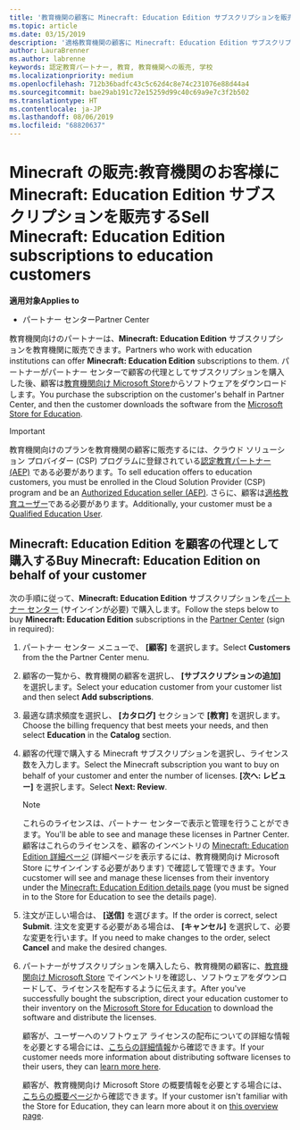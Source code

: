 ```yaml
---
title: '教育機関の顧客に Minecraft: Education Edition サブスクリプションを販売する'
ms.topic: article
ms.date: 03/15/2019
description: '適格教育機関の顧客に Minecraft: Education Edition サブスクリプションを販売します。'
author: LauraBrenner
ms.author: labrenne
keywords: 認定教育パートナー, 教育, 教育機関への販売, 学校
ms.localizationpriority: medium
ms.openlocfilehash: 712b36badfc43c5c62d4c8e74c231076e88d44a4
ms.sourcegitcommit: bae29ab191c72e15259d99c40c69a9e7c3f2b502
ms.translationtype: HT
ms.contentlocale: ja-JP
ms.lasthandoff: 08/06/2019
ms.locfileid: "68820637"
---
```

# <a name="sell-minecraft-education-edition-subscriptions-to-education-customers"></a><span data-ttu-id="b1f03-104">Minecraft の販売:教育機関のお客様に Minecraft: Education Edition サブスクリプションを販売する</span><span class="sxs-lookup"><span data-stu-id="b1f03-104">Sell Minecraft: Education Edition subscriptions to education customers</span></span>

<span data-ttu-id="b1f03-105">**適用対象**</span><span class="sxs-lookup"><span data-stu-id="b1f03-105">**Applies to**</span></span>

-  <span data-ttu-id="b1f03-106">パートナー センター</span><span class="sxs-lookup"><span data-stu-id="b1f03-106">Partner Center</span></span>

<span data-ttu-id="b1f03-107">教育機関向けのパートナーは、**Minecraft: Education Edition** サブスクリプションを教育機関に販売できます。</span><span class="sxs-lookup"><span data-stu-id="b1f03-107">Partners who work with education institutions can offer **Minecraft: Education Edition** subscriptions to them.</span></span> <span data-ttu-id="b1f03-108">パートナーがパートナー センターで顧客の代理としてサブスクリプションを購入した後、顧客は[教育機関向け Microsoft Store](https://educationstore.microsoft.com)からソフトウェアをダウンロードします。</span><span class="sxs-lookup"><span data-stu-id="b1f03-108">You purchase the subscription on the customer's behalf in Partner Center, and then the customer downloads the software from the [Microsoft Store for Education](https://educationstore.microsoft.com).</span></span> 

>[!IMPORTANT]
><span data-ttu-id="b1f03-109">教育機関向けのプランを教育機関の顧客に販売するには、クラウド ソリューション プロバイダー (CSP) プログラムに登録されている[認定教育パートナー (AEP)](https://www.mepn.com) である必要があります。</span><span class="sxs-lookup"><span data-stu-id="b1f03-109">To sell education offers to education customers, you must be enrolled in the Cloud Solution Provider (CSP) program and be an [Authorized Education seller (AEP)](https://www.mepn.com).</span></span> <span data-ttu-id="b1f03-110">さらに、顧客は[適格教育ユーザー](https://www.microsoftvolumelicensing.com/DocumentSearch.aspx?Mode=3&DocumentTypeId=7)である必要があります。</span><span class="sxs-lookup"><span data-stu-id="b1f03-110">Additionally, your customer must be a [Qualified Education User](https://www.microsoftvolumelicensing.com/DocumentSearch.aspx?Mode=3&DocumentTypeId=7).</span></span>  

 
## <a name="buy-minecraft-education-edition-on-behalf-of-your-customer"></a><span data-ttu-id="b1f03-111">**Minecraft: Education Edition** を顧客の代理として購入する</span><span class="sxs-lookup"><span data-stu-id="b1f03-111">Buy **Minecraft: Education Edition** on behalf of your customer</span></span>

<span data-ttu-id="b1f03-112">次の手順に従って、**Minecraft: Education Edition** サブスクリプションを[パートナー センター](https://partnercenter.microsoft.com/pcv/dashboard/overview
) (サインインが必要) で購入します。</span><span class="sxs-lookup"><span data-stu-id="b1f03-112">Follow the steps below to buy **Minecraft: Education Edition** subscriptions in the [Partner Center](https://partnercenter.microsoft.com/pcv/dashboard/overview
) (sign in required):</span></span>

  1.  <span data-ttu-id="b1f03-113">パートナー センター メニューで、 **[顧客]** を選択します。</span><span class="sxs-lookup"><span data-stu-id="b1f03-113">Select **Customers** from the the Partner Center menu.</span></span>
  
  2.  <span data-ttu-id="b1f03-114">顧客の一覧から、教育機関の顧客を選択し、 **[サブスクリプションの追加]** を選択します。</span><span class="sxs-lookup"><span data-stu-id="b1f03-114">Select your education customer from your customer list and then select **Add subscriptions**.</span></span>
  
  3.  <span data-ttu-id="b1f03-115">最適な請求頻度を選択し、 **[カタログ]** セクションで **[教育]** を選択します。</span><span class="sxs-lookup"><span data-stu-id="b1f03-115">Choose the billing frequency that best meets your needs, and then select **Education** in the **Catalog** section.</span></span>

  4.  <span data-ttu-id="b1f03-116">顧客の代理で購入する Minecraft サブスクリプションを選択し、ライセンス数を入力します。</span><span class="sxs-lookup"><span data-stu-id="b1f03-116">Select the Minecraft subscription you want to buy on behalf of your customer and enter the number of licenses.</span></span> <span data-ttu-id="b1f03-117">**[次へ: レビュー]** を選択します。</span><span class="sxs-lookup"><span data-stu-id="b1f03-117">Select **Next: Review**.</span></span>

      >[!NOTE]
      ><span data-ttu-id="b1f03-118">これらのライセンスは、パートナー センターで表示と管理を行うことができます。</span><span class="sxs-lookup"><span data-stu-id="b1f03-118">You'll be able to see and manage these licenses in Partner Center.</span></span> <span data-ttu-id="b1f03-119">顧客はこれらのライセンスを、顧客のインベントリの [Minecraft: Education Edition 詳細ページ](https://educationstore.microsoft.com/store/details/minecraft-education-edition/9nblggh4r2r6) (詳細ページを表示するには、教育機関向け Microsoft Store にサインインする必要があります) で確認して管理できます。</span><span class="sxs-lookup"><span data-stu-id="b1f03-119">Your cucstomer will see and manage these licenses from their inventory under the [Minecraft: Education Edition details page](https://educationstore.microsoft.com/store/details/minecraft-education-edition/9nblggh4r2r6) (you must be signed in to the Store for Education to see the details page).</span></span> 

  5.  <span data-ttu-id="b1f03-120">注文が正しい場合は、 **[送信]** を選びます。</span><span class="sxs-lookup"><span data-stu-id="b1f03-120">If the order is correct, select **Submit**.</span></span> <span data-ttu-id="b1f03-121">注文を変更する必要がある場合は、 **[キャンセル]** を選択して、必要な変更を行います。</span><span class="sxs-lookup"><span data-stu-id="b1f03-121">If you need to make changes to the order, select **Cancel** and make the desired changes.</span></span>   

  6.  <span data-ttu-id="b1f03-122">パートナーがサブスクリプションを購入したら、教育機関の顧客に、[教育機関向け Microsoft Store](https://educationstore.microsoft.com) でインベントリを確認し、ソフトウェアをダウンロードして、ライセンスを配布するように伝えます。</span><span class="sxs-lookup"><span data-stu-id="b1f03-122">After you've successfully bought the subscription, direct your education customer to their inventory on the [Microsoft Store for Education](https://educationstore.microsoft.com) to download the software and distribute the licenses.</span></span>

      <span data-ttu-id="b1f03-123">顧客が、ユーザーへのソフトウェア ライセンスの配布についての詳細な情報を必要とする場合には、[こちらの詳細情報](https://docs.microsoft.com/education/windows/school-get-minecraft#distribute-minecraft)から確認できます。</span><span class="sxs-lookup"><span data-stu-id="b1f03-123">If your customer needs more information about distributing software licenses to their users, they can [learn more here](https://docs.microsoft.com/education/windows/school-get-minecraft#distribute-minecraft).</span></span>  
  
      <span data-ttu-id="b1f03-124">顧客が、教育機関向け Microsoft Store の概要情報を必要とする場合には、[こちらの概要ページ](https://docs.microsoft.com/microsoft-store/windows-store-for-business-overview)から確認できます。</span><span class="sxs-lookup"><span data-stu-id="b1f03-124">If your customer isn't familiar with the Store for Education, they can learn more about it on [this overview page](https://docs.microsoft.com/microsoft-store/windows-store-for-business-overview).</span></span>  

      

